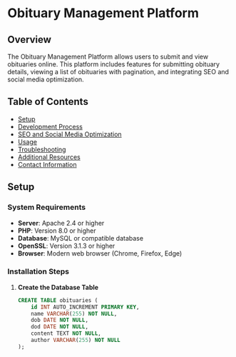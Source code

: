 # Obituary Management Platform

## Overview
The Obituary Management Platform allows users to submit and view obituaries online. This platform includes features for submitting obituary details, viewing a list of obituaries with pagination, and integrating SEO and social media optimization.

## Table of Contents
- [Setup](#setup)
- [Development Process](#development-process)
- [SEO and Social Media Optimization](#seo-and-social-media-optimization)
- [Usage](#usage)
- [Troubleshooting](#troubleshooting)
- [Additional Resources](#additional-resources)
- [Contact Information](#contact-information)

## Setup

### System Requirements
- **Server**: Apache 2.4 or higher
- **PHP**: Version 8.0 or higher
- **Database**: MySQL or compatible database
- **OpenSSL**: Version 3.1.3 or higher
- **Browser**: Modern web browser (Chrome, Firefox, Edge)

### Installation Steps

1. **Create the Database Table**

   ```sql
   CREATE TABLE obituaries (
       id INT AUTO_INCREMENT PRIMARY KEY,
       name VARCHAR(255) NOT NULL,
       dob DATE NOT NULL,
       dod DATE NOT NULL,
       content TEXT NOT NULL,
       author VARCHAR(255) NOT NULL
   );
